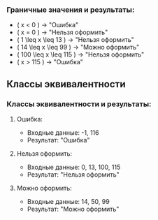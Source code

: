 

### Граничные значения и результаты:
- \( x < 0 \) → "Ошибка"
- \( x = 0 \) → "Нельзя оформить"
- \( 1 \leq x \leq 13 \) → "Нельзя оформить"
- \( 14 \leq x \leq 99 \) → "Можно оформить"
- \( 100 \leq x \leq 115 \) → "Нельзя оформить"
- \( x > 115 \) → "Ошибка"

## Классы эквивалентности

### Классы эквивалентности и результаты:
1. Ошибка:
   - Входные данные: -1, 116
   - Результат: "Ошибка"

2. Нельзя оформить:
   - Входные данные: 0, 13, 100, 115
   - Результат: "Нельзя оформить"

3. Можно оформить:
   - Входные данные: 14, 50, 99
   - Результат: "Можно оформить"
